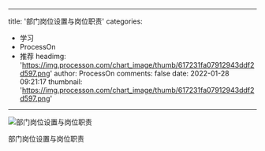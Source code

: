 
---
title: '部门岗位设置与岗位职责'
categories: 
 - 学习
 - ProcessOn
 - 推荐
headimg: 'https://img.processon.com/chart_image/thumb/617231fa07912943ddf2d597.png'
author: ProcessOn
comments: false
date: 2022-01-28 09:21:17
thumbnail: 'https://img.processon.com/chart_image/thumb/617231fa07912943ddf2d597.png'
---

<div>   
<img class="thumb" alt="部门岗位设置与岗位职责" src="https://img.processon.com/chart_image/thumb/617231fa07912943ddf2d597.png" referrerpolicy="no-referrer">
<p>部门岗位设置与岗位职责</p>  
</div>
            